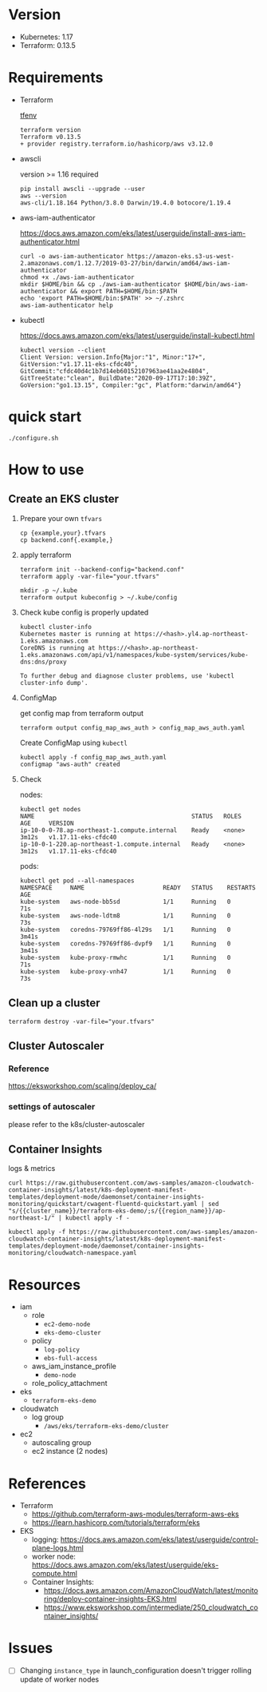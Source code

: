 # Version

- Kubernetes: 1.17
- Terraform: 0.13.5

# Requirements

- Terraform

    [tfenv](https://github.com/tfutils/tfenv)

    ```
    terraform version
    Terraform v0.13.5
    + provider registry.terraform.io/hashicorp/aws v3.12.0
    ```

- awscli

    version >= 1.16 required

    ```
    pip install awscli --upgrade --user
    aws --version
    aws-cli/1.18.164 Python/3.8.0 Darwin/19.4.0 botocore/1.19.4
    ```

- aws-iam-authenticator

    https://docs.aws.amazon.com/eks/latest/userguide/install-aws-iam-authenticator.html

    ```
    curl -o aws-iam-authenticator https://amazon-eks.s3-us-west-2.amazonaws.com/1.12.7/2019-03-27/bin/darwin/amd64/aws-iam-authenticator
    chmod +x ./aws-iam-authenticator
    mkdir $HOME/bin && cp ./aws-iam-authenticator $HOME/bin/aws-iam-authenticator && export PATH=$HOME/bin:$PATH
    echo 'export PATH=$HOME/bin:$PATH' >> ~/.zshrc
    aws-iam-authenticator help
    ```

- kubectl

    https://docs.aws.amazon.com/eks/latest/userguide/install-kubectl.html

    ```
    kubectl version --client
    Client Version: version.Info{Major:"1", Minor:"17+", GitVersion:"v1.17.11-eks-cfdc40", GitCommit:"cfdc40d4c1b7d14eb60152107963ae41aa2e4804", GitTreeState:"clean", BuildDate:"2020-09-17T17:10:39Z", GoVersion:"go1.13.15", Compiler:"gc", Platform:"darwin/amd64"}
    ```

# quick start

```
./configure.sh
```

# How to use

## Create an EKS cluster

1. Prepare your own `tfvars`

    ```
    cp {example,your}.tfvars
    cp backend.conf{.example,}
    ```

1. apply terraform

    ```
    terraform init --backend-config="backend.conf"
    terraform apply -var-file="your.tfvars"

    mkdir -p ~/.kube
    terraform output kubeconfig > ~/.kube/config
    ```

1. Check kube config is properly updated

    ```
    kubectl cluster-info
    Kubernetes master is running at https://<hash>.yl4.ap-northeast-1.eks.amazonaws.com
    CoreDNS is running at https://<hash>.ap-northeast-1.eks.amazonaws.com/api/v1/namespaces/kube-system/services/kube-dns:dns/proxy

    To further debug and diagnose cluster problems, use 'kubectl cluster-info dump'.
    ```

1. ConfigMap

    get config map from terraform output

    ```
    terraform output config_map_aws_auth > config_map_aws_auth.yaml
    ```

    Create ConfigMap using `kubectl`

    ```
    kubectl apply -f config_map_aws_auth.yaml
    configmap "aws-auth" created
    ```

1. Check

    nodes:

    ```
    kubectl get nodes
    NAME                                            STATUS   ROLES    AGE     VERSION
    ip-10-0-0-78.ap-northeast-1.compute.internal    Ready    <none>   3m12s   v1.17.11-eks-cfdc40
    ip-10-0-1-220.ap-northeast-1.compute.internal   Ready    <none>   3m12s   v1.17.11-eks-cfdc40
    ```

    pods:

    ```
    kubectl get pod --all-namespaces
    NAMESPACE     NAME                      READY   STATUS    RESTARTS   AGE
    kube-system   aws-node-bb5sd            1/1     Running   0          71s
    kube-system   aws-node-ldtm8            1/1     Running   0          73s
    kube-system   coredns-79769ff86-4l29s   1/1     Running   0          3m41s
    kube-system   coredns-79769ff86-dvpf9   1/1     Running   0          3m41s
    kube-system   kube-proxy-rmwhc          1/1     Running   0          71s
    kube-system   kube-proxy-vnh47          1/1     Running   0          73s
    ```

## Clean up a cluster

```
terraform destroy -var-file="your.tfvars"
```

## Cluster Autoscaler

### Reference

https://eksworkshop.com/scaling/deploy_ca/


### settings of autoscaler

please refer to the k8s/cluster-autoscaler

## Container Insights

logs & metrics

```
curl https://raw.githubusercontent.com/aws-samples/amazon-cloudwatch-container-insights/latest/k8s-deployment-manifest-templates/deployment-mode/daemonset/container-insights-monitoring/quickstart/cwagent-fluentd-quickstart.yaml | sed "s/{{cluster_name}}/terraform-eks-demo/;s/{{region_name}}/ap-northeast-1/" | kubectl apply -f -
```

```
kubectl apply -f https://raw.githubusercontent.com/aws-samples/amazon-cloudwatch-container-insights/latest/k8s-deployment-manifest-templates/deployment-mode/daemonset/container-insights-monitoring/cloudwatch-namespace.yaml
```


# Resources

- iam
    - role
        - `ec2-demo-node`
        - `eks-demo-cluster`
    - policy
        - `log-policy`
        - `ebs-full-access`
    - aws_iam_instance_profile
        - `demo-node`
    - role_policy_attachment
- eks
    - `terraform-eks-demo`
- cloudwatch
    - log group
        - `/aws/eks/terraform-eks-demo/cluster`
- ec2
    - autoscaling group
    - ec2 instance (2 nodes)

# References

- Terraform
    - https://github.com/terraform-aws-modules/terraform-aws-eks
    - https://learn.hashicorp.com/tutorials/terraform/eks
- EKS
    - logging: https://docs.aws.amazon.com/eks/latest/userguide/control-plane-logs.html
    - worker node: https://docs.aws.amazon.com/eks/latest/userguide/eks-compute.html
    - Container Insights:
        - https://docs.aws.amazon.com/AmazonCloudWatch/latest/monitoring/deploy-container-insights-EKS.html
        - https://www.eksworkshop.com/intermediate/250_cloudwatch_container_insights/

# Issues

- [ ] Changing `instance_type` in launch_configuration doesn't trigger rolling update of worker nodes
